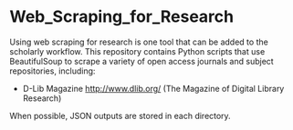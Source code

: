 # Web_Scraping_for_Research

Using web scraping for research is one tool that can be added to the scholarly workflow. This repository contains Python scripts that use BeautifulSoup to scrape a variety of open access journals and subject repositories, including: 

- D-Lib Magazine http://www.dlib.org/ (The Magazine of Digital Library Research)


When possible, JSON outputs are stored in each directory. 
